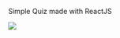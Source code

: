 Simple Quiz  made with ReactJS

<img src="https://github.com/shaongitt/my-react-practice/blob/master/quiz/running.gif?raw=true"/>
